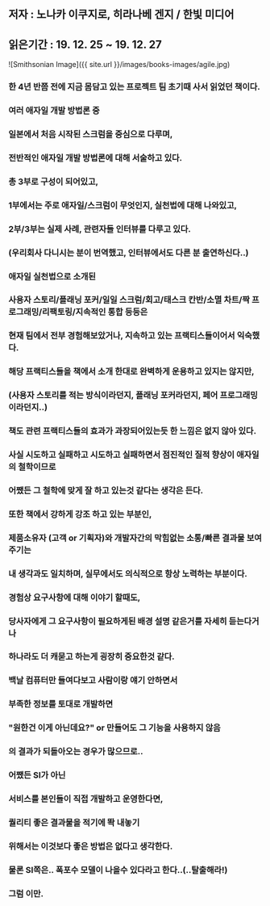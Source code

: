 ## 저자 : 노나카 이쿠지로, 히라나베 겐지 / 한빛 미디어

## 읽은기간 : 19. 12. 25  ~ 19. 12. 27

![Smithsonian Image]({{ site.url }}/images/books-images/agile.jpg)


### 한 4년 반쯤 전에 지금 몸담고 있는 프로젝트 팀 초기때 사서 읽었던 책이다.

### 여러 애자일 개발 방법론 중

### 일본에서 처음 시작된 스크럼을 중심으로 다루며,

### 전반적인 애자일 개발 방법론에 대해 서술하고 있다.

### 총 3부로 구성이 되어있고,

### 1부에서는 주로 애자일/스크럼이 무엇인지, 실천법에 대해 나와있고,

### 2부/3부는 실제 사례, 관련자들 인터뷰를 다루고 있다.

### (우리회사 다니시는 분이 번역했고, 인터뷰에서도 다른 분 출연하신다..)


### 애자일 실천법으로 소개된

### 사용자 스토리/플래닝 포커/일일 스크럼/회고/태스크 칸반/소멸 차트/짝 프로그래밍/리팩토링/지속적인 통합 등등은

### 현재 팀에서 전부 경험해보았거나, 지속하고 있는 프랙티스들이어서 익숙했다.


### 해당 프랙티스들을 책에서 소개 한대로 완벽하게 운용하고 있지는 않지만,

### (사용자 스토리를 적는 방식이라던지, 플래닝 포커라던지, 페어 프로그래밍이라던지..)

### 책도 관련 프랙티스들의 효과가 과장되어있는듯 한 느낌은 없지 않아 있다.


### 사실 시도하고 실패하고 시도하고 실패하면서 점진적인 질적 향상이 애자일의 철학이므로

### 어쨌든 그 철학에 맞게 잘 하고 있는것 같다는 생각은 든다.


### 또한 책에서 강하게 강조 하고 있는 부분인,

### 제품소유자 (고객 or 기획자)와 개발자간의 막힘없는 소통/빠른 결과물 보여주기는

### 내 생각과도 일치하며, 실무에서도 의식적으로 항상 노력하는 부분이다.


### 경험상 요구사항에 대해 이야기 할때도,

### 당사자에게 그 요구사항이 필요하게된 배경 설명 같은거를 자세히 듣는다거나

### 하나라도 더 캐묻고 하는게 굉장히 중요한것 같다.


### 백날 컴퓨터만 들여다보고 사람이랑 얘기 안하면서

### 부족한 정보를 토대로 개발하면

### "원한건 이게 아닌데요?" or 만들어도 그 기능을 사용하지 않음

### 의 결과가 되돌아오는 경우가 많으므로..


### 어쨌든 SI가 아닌

### 서비스를 본인들이 직접 개발하고 운영한다면,

### 퀄리티 좋은 결과물을 적기에 똭 내놓기

### 위해서는 이것보다 좋은 방법은 없다고 생각한다.

### 물론 SI쪽은.. 폭포수 모델이 나을수 있다라고 한다..(..탈출해라!)


### 그럼 이만.